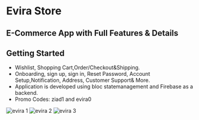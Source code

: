 # Evira Store

## E-Commerce App with Full Features & Details

## Getting Started

* Wishlist, Shopping Cart,Order/Checkout&Shipping.
* Onboarding, sign up, sign in, Reset Password, Account Setup,Notification, Address, Customer Support& More.
* Application is developed using bloc statemanagement and Firebase as a backend.
* Promo Codes: ziad1 and evira0

![evira 1](https://github.com/ZyadAshraf7/evira-store/assets/73830725/6c5e7a37-0286-41ba-97e6-b2eb06c7841b)
![evira 2](https://github.com/ZyadAshraf7/evira-store/assets/73830725/49493af4-4650-4a4f-aed6-a05a36e3756d)
![evira 3](https://github.com/ZyadAshraf7/evira-store/assets/73830725/f8407010-e915-42a0-baa3-3dbb6d586375)